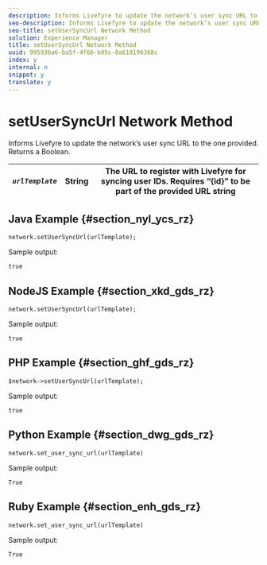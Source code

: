 ```yaml
---
description: Informs Livefyre to update the network’s user sync URL to the one provided. Returns a Boolean.
seo-description: Informs Livefyre to update the network’s user sync URL to the one provided. Returns a Boolean.
seo-title: setUserSyncUrl Network Method
solution: Experience Manager
title: setUserSyncUrl Network Method
uuid: 99593ba6-ba5f-4f66-b05c-8a618196368c
index: y
internal: n
snippet: y
translate: y
---
```


# setUserSyncUrl Network Method

Informs Livefyre to update the network’s user sync URL to the one provided. Returns a Boolean.

|  *`urlTemplate`* | String  | The URL to register with Livefyre for syncing user IDs. Requires “{id}” to be part of the provided URL string  |
|---|---|---|

## Java Example {#section_nyl_ycs_rz}

```
network.setUserSyncUrl(urlTemplate); 

```

Sample output:

```
true
```

## NodeJS Example {#section_xkd_gds_rz}

```
network.setUserSyncUrl(urlTemplate); 

```

Sample output:

```
true
```

## PHP Example {#section_ghf_gds_rz}

```
$network->setUserSyncUrl(urlTemplate); 

```

Sample output:

```
true
```

## Python Example {#section_dwg_gds_rz}

```
network.set_user_sync_url(urlTemplate) 

```

Sample output:

```
True
```

## Ruby Example {#section_enh_gds_rz}

```
network.set_user_sync_url(urlTemplate) 

```

Sample output:

```
True
```

